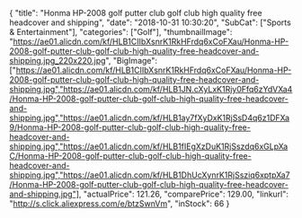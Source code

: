 {
	"title": "Honma HP-2008 golf putter club golf club high quality free headcover and shipping",
	"date": "2018-10-31 10:30:20",
	"SubCat": ["Sports & Entertainment"],
	"categories": ["Golf"],
	"thumbnailImage": "https://ae01.alicdn.com/kf/HLB1CIIbXsnrK1RkHFrdq6xCoFXau/Honma-HP-2008-golf-putter-club-golf-club-high-quality-free-headcover-and-shipping.jpg_220x220.jpg",
	"BigImage": ["https://ae01.alicdn.com/kf/HLB1CIIbXsnrK1RkHFrdq6xCoFXau/Honma-HP-2008-golf-putter-club-golf-club-high-quality-free-headcover-and-shipping.jpg","https://ae01.alicdn.com/kf/HLB1JN.cXyLxK1Rjy0Ffq6zYdVXa4/Honma-HP-2008-golf-putter-club-golf-club-high-quality-free-headcover-and-shipping.jpg","https://ae01.alicdn.com/kf/HLB1ay7fXyDxK1RjSsD4q6z1DFXa9/Honma-HP-2008-golf-putter-club-golf-club-high-quality-free-headcover-and-shipping.jpg","https://ae01.alicdn.com/kf/HLB1fIEgXzDuK1RjSszdq6xGLpXaC/Honma-HP-2008-golf-putter-club-golf-club-high-quality-free-headcover-and-shipping.jpg","https://ae01.alicdn.com/kf/HLB1DhUcXynrK1RjSsziq6xptpXa7/Honma-HP-2008-golf-putter-club-golf-club-high-quality-free-headcover-and-shipping.jpg"],
	"actualPrice": 121.26,
	"comparePrice": 129.00,
	"linkurl": "http://s.click.aliexpress.com/e/btzSwnVm",
	"inStock": 66
}
